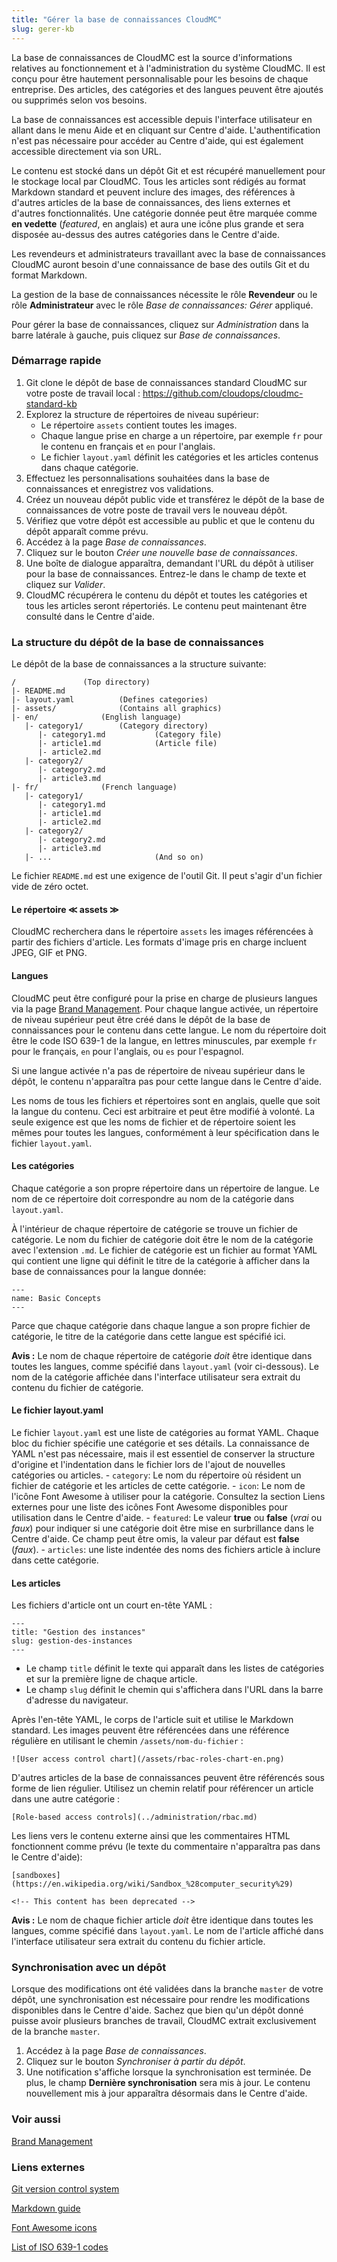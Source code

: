 ```yaml
---
title: "Gérer la base de connaissances CloudMC"
slug: gerer-kb
---
```



<!-- Need to add information about inheritance and branding. -->

La base de connaissances de CloudMC est la source d'informations relatives au fonctionnement et à l'administration du système CloudMC. Il est conçu pour être hautement personnalisable pour les besoins de chaque entreprise. Des articles, des catégories et des langues peuvent être ajoutés ou supprimés selon vos besoins.

La base de connaissances est accessible depuis l'interface utilisateur en allant dans le menu Aide et en cliquant sur Centre d'aide. L'authentification n'est pas nécessaire pour accéder au Centre d'aide, qui est également accessible directement via son URL.

Le contenu est stocké dans un dépôt Git et est récupéré manuellement pour le stockage local par CloudMC. Tous les articles sont rédigés au format Markdown standard et peuvent inclure des images, des références à d'autres articles de la base de connaissances, des liens externes et d'autres fonctionnalités. Une catégorie donnée peut être marquée comme **en vedette** (*featured*, en anglais) et aura une icône plus grande et sera disposée au-dessus des autres catégories dans le Centre d'aide.

Les revendeurs et administrateurs travaillant avec la base de connaissances CloudMC auront besoin d'une connaissance de base des outils Git et du format Markdown.

La gestion de la base de connaissances nécessite le rôle **Revendeur** ou le rôle **Administrateur** avec le rôle *Base de connaissances: Gérer* appliqué.

Pour gérer la base de connaissances, cliquez sur *Administration* dans la barre latérale à gauche, puis cliquez sur *Base de connaissances*.

### Démarrage rapide

1. Git clone le dépôt de base de connaissances standard CloudMC sur votre poste de travail local :  https://github.com/cloudops/cloudmc-standard-kb <!-- Rephrase this in v2 -->
1. Explorez la structure de répertoires de niveau supérieur:
    - Le répertoire `assets` contient toutes les images.
    - Chaque langue prise en charge a un répertoire, par exemple `fr` pour le contenu en français et `en` pour l'anglais.
    - Le fichier `layout.yaml` définit les catégories et les articles contenus dans chaque catégorie.
1. Effectuez les personnalisations souhaitées dans la base de connaissances et enregistrez vos validations.
1. Créez un nouveau dépôt public vide et transférez le dépôt de la base de connaissances de votre poste de travail vers le nouveau dépôt.
1. Vérifiez que votre dépôt est accessible au public et que le contenu du dépôt apparaît comme prévu.
1. Accédez à la page *Base de connaissances*.
1. Cliquez sur le bouton *Créer une nouvelle base de connaissances*.
1. Une boîte de dialogue apparaîtra, demandant l'URL du dépôt à utiliser pour la base de connaissances. Entrez-le dans le champ de texte et cliquez sur *Valider*.
1. CloudMC récupérera le contenu du dépôt et toutes les catégories et tous les articles seront répertoriés. Le contenu peut maintenant être consulté dans le Centre d'aide.

### La structure du dépôt de la base de connaissances

Le dépôt de la base de connaissances a la structure suivante:

```
/				(Top directory)
|- README.md
|- layout.yaml  		(Defines categories)
|- assets/  			(Contains all graphics)
|- en/				(English language)
   |- category1/		(Category directory)
      |- category1.md	        (Category file)
      |- article1.md	        (Article file)
      |- article2.md
   |- category2/		
      |- category2.md
      |- article3.md
|- fr/				(French language)
   |- category1/
      |- category1.md
      |- article1.md
      |- article2.md
   |- category2/
      |- category2.md
      |- article3.md
   |- ...                       (And so on)
```

Le fichier `README.md` est une exigence de l'outil Git. Il peut s'agir d'un fichier vide de zéro octet.

#### Le répertoire ≪ assets ≫

CloudMC recherchera dans le répertoire `assets` les images référencées à partir des fichiers d'article. Les formats d'image pris en charge incluent JPEG, GIF et PNG.

#### Langues

CloudMC peut être configuré pour la prise en charge de plusieurs langues via la page [Brand Management](../administration/brand.md). Pour chaque langue activée, un répertoire de niveau supérieur peut être créé dans le dépôt de la base de connaissances pour le contenu dans cette langue. Le nom du répertoire doit être le code ISO 639-1 de la langue, en lettres minuscules, par exemple `fr` pour le français, `en` pour l'anglais, ou `es` pour l'espagnol.

Si une langue activée n'a pas de répertoire de niveau supérieur dans le dépôt, le contenu n'apparaîtra pas pour cette langue dans le Centre d'aide.

Les noms de tous les fichiers et répertoires sont en anglais, quelle que soit la langue du contenu. Ceci est arbitraire et peut être modifié à volonté. La seule exigence est que les noms de fichier et de répertoire soient les mêmes pour toutes les langues, conformément à leur spécification dans le fichier `layout.yaml`.

#### Les catégories

Chaque catégorie a son propre répertoire dans un répertoire de langue. Le nom de ce répertoire doit correspondre au nom de la catégorie dans `layout.yaml`.

À l'intérieur de chaque répertoire de catégorie se trouve un fichier de catégorie. Le nom du fichier de catégorie doit être le nom de la catégorie avec l'extension `.md`. Le fichier de catégorie est un fichier au format YAML qui contient une ligne qui définit le titre de la catégorie à afficher dans la base de connaissances pour la langue donnée:

   ```
   ---
   name: Basic Concepts
   ---
   ```

Parce que chaque catégorie dans chaque langue a son propre fichier de catégorie, le titre de la catégorie dans cette langue est spécifié ici.

**Avis :** Le nom de chaque répertoire de catégorie *doit* être identique dans toutes les langues, comme spécifié dans `layout.yaml` (voir ci-dessous). Le nom de la catégorie affichée dans l'interface utilisateur sera extrait du contenu du fichier de catégorie.

#### Le fichier layout.yaml

Le fichier `layout.yaml` est une liste de catégories au format YAML. Chaque bloc du fichier spécifie une catégorie et ses détails. La connaissance de YAML n'est pas nécessaire, mais il est essentiel de conserver la structure d'origine et l'indentation dans le fichier lors de l'ajout de nouvelles catégories ou articles.
    - `category`: Le nom du répertoire où résident un fichier de catégorie et les articles de cette catégorie.
    - `icon`: Le nom de l'icône Font Awesome à utiliser pour la catégorie. Consultez la section Liens externes pour une liste des icônes Font Awesome disponibles pour utilisation dans le Centre d'aide.
    - `featured`: Le valeur **true** ou **false** (*vrai* ou *faux*) pour indiquer si une catégorie doit être mise en surbrillance dans le Centre d'aide. Ce champ peut être omis, la valeur par défaut est **false** (*faux*).
    - `articles`: une liste indentée des noms des fichiers article à inclure dans cette catégorie.

#### Les articles

Les fichiers d'article ont un court en-tête YAML :

```
---
title: "Gestion des instances"
slug: gestion-des-instances
---
```

   - Le champ `title` définit le texte qui apparaît dans les listes de catégories et sur la première ligne de chaque article.
   - Le champ `slug` définit le chemin qui s'affichera dans l'URL dans la barre d'adresse du navigateur.

Après l'en-tête YAML, le corps de l'article suit et utilise le Markdown standard. Les images peuvent être référencées dans une référence régulière en utilisant le chemin `/assets/nom-du-fichier` :

```
![User access control chart](/assets/rbac-roles-chart-en.png)
```

D'autres articles de la base de connaissances peuvent être référencés sous forme de lien régulier. Utilisez un chemin relatif pour référencer un article dans une autre catégorie :

```
[Role-based access controls](../administration/rbac.md)
```

Les liens vers le contenu externe ainsi que les commentaires HTML fonctionnent comme prévu (le texte du commentaire n'apparaîtra pas dans le Centre d'aide):

```
[sandboxes](https://en.wikipedia.org/wiki/Sandbox_%28computer_security%29)

<!-- This content has been deprecated -->
```

**Avis :** Le nom de chaque fichier article *doit* être identique dans toutes les langues, comme spécifié dans `layout.yaml`. Le nom de l'article affiché dans l'interface utilisateur sera extrait du contenu du fichier article.

### Synchronisation avec un dépôt

Lorsque des modifications ont été validées dans la branche `master` de votre dépôt, une synchronisation est nécessaire pour rendre les modifications disponibles dans le Centre d'aide. Sachez que bien qu'un dépôt donné puisse avoir plusieurs branches de travail, CloudMC extrait exclusivement de la branche `master`.

1. Accédez à la page *Base de connaissances*.
1. Cliquez sur le bouton *Synchroniser à partir du dépôt*.
1. Une notification s'affiche lorsque la synchronisation est terminée. De plus, le champ **Dernière synchronisation** sera mis à jour. Le contenu nouvellement mis à jour apparaîtra désormais dans le Centre d'aide.

### Voir aussi

[Brand Management](../administration/branding.md)

### Liens externes

[Git version control system](https://git-scm.com/)

[Markdown guide](https://www.markdownguide.org/)

[Font Awesome icons](https://fontawesome.com/v4.7.0/icons/)

[List of ISO 639-1 codes](https://en.wikipedia.org/wiki/List_of_ISO_639-1_codes)

